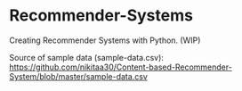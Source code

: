# Recommender-Systems
Creating Recommender Systems with Python. (WIP)

Source of sample data (sample-data.csv):<br>
https://github.com/nikitaa30/Content-based-Recommender-System/blob/master/sample-data.csv
